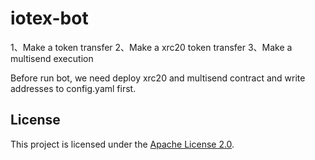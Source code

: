 # iotex-bot

1、Make a token transfer
2、Make a xrc20 token transfer
3、Make a multisend execution

Before run bot, we need deploy xrc20 and multisend contract and write addresses to config.yaml first.


## License
This project is licensed under the [Apache License 2.0](LICENSE).
